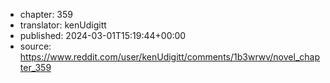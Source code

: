 - chapter: 359
- translator: kenUdigitt
- published: 2024-03-01T15:19:44+00:00
- source: https://www.reddit.com/user/kenUdigitt/comments/1b3wrwv/novel_chapter_359
